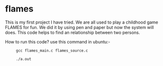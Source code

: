 # flames
This is my first project I have tried.
We are all used to play a childhood game FLAMES for fun. We did it by using pen and paper but now the system will does.
This code helps to find an relationship between two persons.

How to run this code?
    use this command in ubuntu:-
    
         gcc flames_main.c flames_source.c 
         
         ./a.out
